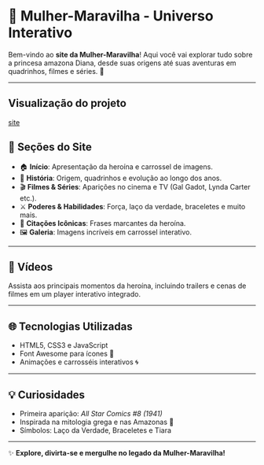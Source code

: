 # 🌟 Mulher-Maravilha - Universo Interativo

Bem-vindo ao **site da Mulher-Maravilha**! Aqui você vai explorar tudo sobre a princesa amazona Diana, desde suas origens até suas aventuras em quadrinhos, filmes e séries. 💫

---

## Visualização do projeto
<a href= "https://samirasfonseca.github.io/landing-page-MulherMaravilha/
">site</a>

## 📖 Seções do Site

- 🏠 **Início**: Apresentação da heroína e carrossel de imagens.
- 🌟 **História**: Origem, quadrinhos e evolução ao longo dos anos.
- 🎬 **Filmes & Séries**: Aparições no cinema e TV (Gal Gadot, Lynda Carter etc.).
- ⚔️ **Poderes & Habilidades**: Força, laço da verdade, braceletes e muito mais.
- 📜 **Citações Icônicas**: Frases marcantes da heroína.
- 🖼️ **Galeria**: Imagens incríveis em carrossel interativo.

---

## 🎥 Vídeos

Assista aos principais momentos da heroína, incluindo trailers e cenas de filmes em um player interativo integrado.  

---

## 🌐 Tecnologias Utilizadas

- HTML5, CSS3 e JavaScript  
- Font Awesome para ícones 🎨  
- Animações e carrosséis interativos 🌀  

---

## 💡 Curiosidades

- Primeira aparição: *All Star Comics #8 (1941)*  
- Inspirada na mitologia grega e nas Amazonas 🏹  
- Símbolos: Laço da Verdade, Braceletes e Tiara  

---


✨ **Explore, divirta-se e mergulhe no legado da Mulher-Maravilha!**
